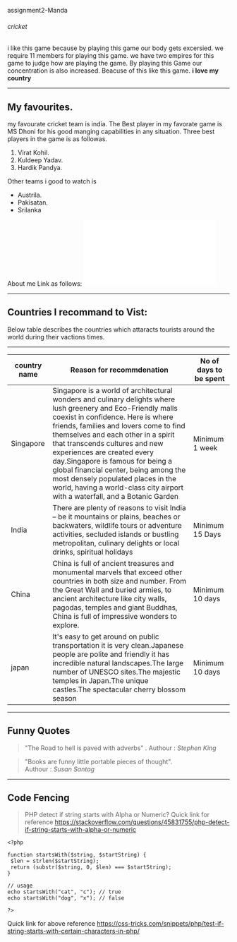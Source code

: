 assignment2-Manda
###### cricket
i like this game because by playing this game our body gets excersied. we require 11 members for playing this game. we have two empires for this game to judge how are playing the game. By playing this Game our concentration is also increased. Beacuse of this like this game.
**i love my country**
******
## My favourites. 
   my favourate cricket team is india. The Best player in my favorate game is MS Dhoni for his good manging capabilities in any situation.
Three best players in the game is as followas.
  1. Virat Kohil.
  2. Kuldeep Yadav.
  3. Hardik Pandya.

Other teams i good to watch is 
* Austrila.
* Pakisatan.
* Srilanka 
  
About me Link as follows: ![Find my deatils](AboutMe.md)

***
## Countries I recommand to Vist:

Below table describes the countries which attaracts tourists around the world during their vactions times.
***

|country name       | Reason for recommdenation | No of days to be spent|
|-------------------|---------------------------|------------------------
|  Singapore        | Singapore is a world of architectural wonders and culinary delights where lush greenery and Eco-Friendly malls coexist in confidence. Here is where friends, families and lovers come to find themselves and each other in a spirit that transcends cultures and new experiences are created every day.Singapore is famous for being a global financial center, being among the most densely populated places in the world, having a world-class city airport with a waterfall, and a Botanic Garden| Minimum 1 week |
| India             |There are plenty of reasons to visit India – be it mountains or plains, beaches or backwaters, wildlife tours or adventure activities, secluded islands or bustling metropolitan, culinary delights or local drinks, spiritual holidays | Minimum 15 Days |
|China              |China is full of ancient treasures and monumental marvels that exceed other countries in both size and number. From the Great Wall and buried armies, to ancient architecture like city walls, pagodas, temples and giant Buddhas, China is full of impressive wonders to explore.| Minimum 10 days |
|japan              |It's easy to get around on public transportation it is very clean.Japanese people are polite and friendly it has incredible natural landscapes.The large number of UNESCO sites.The majestic temples in Japan.The unique castles.The spectacular cherry blossom season| Minimum 10 days |
***
## Funny Quotes

> "The Road to hell is paved with adverbs" .
      Authour : *Stephen King*

> "Books are funny little portable pieces of thought".  
      Authour : *Susan Santag*
      
***      
## Code Fencing

> PHP detect if string starts with Alpha or Numeric?
 Quick link for reference <https://stackoverflow.com/questions/45831755/php-detect-if-string-starts-with-alpha-or-numeric>
 
 ```
 <?php 
  
function startsWith($string, $startString) { 
  $len = strlen($startString); 
  return (substr($string, 0, $len) === $startString); 
} 

// usage
echo startsWith("cat", "c"); // true
echo startsWith("dog", "x"); // false

?> 

```
Quick link for above reference <https://css-tricks.com/snippets/php/test-if-string-starts-with-certain-characters-in-php/>
      
     
  
  
  



